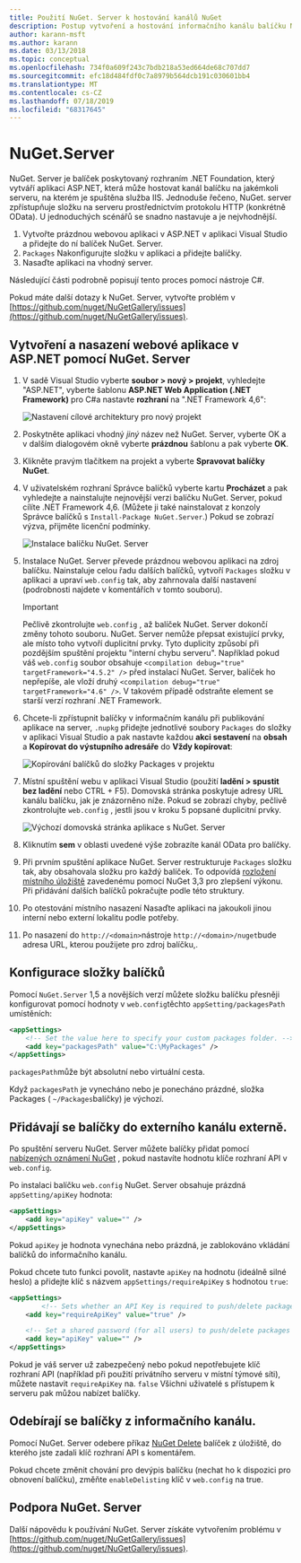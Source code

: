 ```yaml
---
title: Použití NuGet. Server k hostování kanálů NuGet
description: Postup vytvoření a hostování informačního kanálu balíčku NuGet na jakémkoli serveru se službou IIS pomocí NuGet. Server, zpřístupnění balíčků prostřednictvím protokolu HTTP a OData.
author: karann-msft
ms.author: karann
ms.date: 03/13/2018
ms.topic: conceptual
ms.openlocfilehash: 734f0a609f243c7bdb218a53ed664de68c707dd7
ms.sourcegitcommit: efc18d484fdf0c7a8979b564dcb191c030601bb4
ms.translationtype: MT
ms.contentlocale: cs-CZ
ms.lasthandoff: 07/18/2019
ms.locfileid: "68317645"
---
```

# <a name="nugetserver"></a>NuGet.Server

NuGet. Server je balíček poskytovaný rozhraním .NET Foundation, který vytváří aplikaci ASP.NET, která může hostovat kanál balíčku na jakémkoli serveru, na kterém je spuštěna služba IIS. Jednoduše řečeno, NuGet. server zpřístupňuje složku na serveru prostřednictvím protokolu HTTP (konkrétně OData). U jednoduchých scénářů se snadno nastavuje a je nejvhodnější.

1. Vytvořte prázdnou webovou aplikaci v ASP.NET v aplikaci Visual Studio a přidejte do ní balíček NuGet. Server.
1. `Packages` Nakonfigurujte složku v aplikaci a přidejte balíčky.
1. Nasaďte aplikaci na vhodný server.

Následující části podrobně popisují tento proces pomocí nástroje C#.

Pokud máte další dotazy k NuGet. Server, vytvořte problém v [https://github.com/nuget/NuGetGallery/issues](https://github.com/nuget/NuGetGallery/issues).

## <a name="create-and-deploy-an-aspnet-web-application-with-nugetserver"></a>Vytvoření a nasazení webové aplikace v ASP.NET pomocí NuGet. Server

1. V sadě Visual Studio vyberte **soubor > nový > projekt**, vyhledejte "ASP.NET", vyberte šablonu **ASP.NET Web Application (.NET Framework)** pro C#a nastavte **rozhraní** na ".NET Framework 4,6":

    ![Nastavení cílové architektury pro nový projekt](media/Hosting_01-NuGet.Server-Set4.6.png)

1. Poskytněte aplikaci vhodný *jiný* název než NuGet. Server, vyberte OK a v dalším dialogovém okně vyberte **prázdnou** šablonu a pak vyberte **OK**.

1. Klikněte pravým tlačítkem na projekt a vyberte **Spravovat balíčky NuGet**.

1. V uživatelském rozhraní Správce balíčků vyberte kartu **Procházet** a pak vyhledejte a nainstalujte nejnovější verzi balíčku NuGet. Server, pokud cílíte .NET Framework 4,6. (Můžete ji také nainstalovat z konzoly Správce balíčků s `Install-Package NuGet.Server`.) Pokud se zobrazí výzva, přijměte licenční podmínky.

    ![Instalace balíčku NuGet. Server](media/Hosting_02-NuGet.Server-Package.png)

1. Instalace NuGet. Server převede prázdnou webovou aplikaci na zdroj balíčku. Nainstaluje celou řadu dalších balíčků, vytvoří `Packages` složku v aplikaci a upraví `web.config` tak, aby zahrnovala další nastavení (podrobnosti najdete v komentářích v tomto souboru).

    > [!Important]
    > Pečlivě zkontrolujte `web.config` , až balíček NuGet. Server dokončí změny tohoto souboru. NuGet. Server nemůže přepsat existující prvky, ale místo toho vytvoří duplicitní prvky. Tyto duplicity způsobí při pozdějším spuštění projektu "interní chybu serveru". Například pokud váš `web.config` soubor obsahuje `<compilation debug="true" targetFramework="4.5.2" />` před instalací NuGet. Server, balíček ho nepřepíše, ale vloží druhý `<compilation debug="true" targetFramework="4.6" />`. V takovém případě odstraňte element se starší verzí rozhraní .NET Framework.

1. Chcete-li zpřístupnit balíčky v informačním kanálu při publikování aplikace na server, `.nupkg` přidejte jednotlivé soubory `Packages` do složky v aplikaci Visual Studio a pak nastavte každou **akci sestavení** na **obsah** a **Kopírovat do výstupního adresáře** do **Vždy kopírovat**:

    ![Kopírování balíčků do složky Packages v projektu](media/Hosting_03-NuGet.Server-Package-Folder.png)

1. Místní spuštění webu v aplikaci Visual Studio (použití **ladění > spustit bez ladění** nebo CTRL + F5). Domovská stránka poskytuje adresy URL kanálu balíčku, jak je znázorněno níže. Pokud se zobrazí chyby, pečlivě zkontrolujte `web.config` , jestli jsou v kroku 5 popsané duplicitní prvky.

    ![Výchozí domovská stránka aplikace s NuGet. Server](media/Hosting_04-NuGet.Server-FeedHomePage.png)

1. Kliknutím **sem** v oblasti uvedené výše zobrazíte kanál OData pro balíčky.

1. Při prvním spuštění aplikace NuGet. Server restrukturuje `Packages` složku tak, aby obsahovala složku pro každý balíček. To odpovídá [rozložení místního úložiště](http://blog.nuget.org/20151118/nuget-3.3.html#folder-based-repository-commands) zavedenému pomocí NuGet 3,3 pro zlepšení výkonu. Při přidávání dalších balíčků pokračujte podle této struktury.

1. Po otestování místního nasazení Nasaďte aplikaci na jakoukoli jinou interní nebo externí lokalitu podle potřeby.

1. Po nasazení do `http://<domain>`nástroje `http://<domain>/nuget`bude adresa URL, kterou použijete pro zdroj balíčku,.

## <a name="configuring-the-packages-folder"></a>Konfigurace složky balíčků

Pomocí `NuGet.Server` 1,5 a novějších verzí můžete složku balíčku přesněji konfigurovat pomocí hodnoty v `web.config`těchto `appSetting/packagesPath` umístěních:

```xml
<appSettings>
    <!-- Set the value here to specify your custom packages folder. -->
    <add key="packagesPath" value="C:\MyPackages" />
</appSettings>
```

`packagesPath`může být absolutní nebo virtuální cesta.

Když `packagesPath` je vynecháno nebo je ponecháno prázdné, složka Packages ( `~/Packages`balíčky) je výchozí.

## <a name="adding-packages-to-the-feed-externally"></a>Přidávají se balíčky do externího kanálu externě.

Po spuštění serveru NuGet. Server můžete balíčky přidat pomocí [nabízených oznámení NuGet](../reference/cli-reference/cli-ref-push.md) , pokud nastavíte hodnotu klíče rozhraní API v `web.config`.

Po instalaci balíčku `web.config` NuGet. Server obsahuje prázdná `appSetting/apiKey` hodnota:

```xml
<appSettings>
    <add key="apiKey" value="" />
</appSettings>
```

Pokud `apiKey` je hodnota vynechána nebo prázdná, je zablokováno vkládání balíčků do informačního kanálu.

Pokud chcete tuto funkci povolit, nastavte `apiKey` na hodnotu (ideálně silné heslo) a přidejte klíč s názvem `appSettings/requireApiKey` s hodnotou `true`:

```xml
<appSettings>
        <!-- Sets whether an API Key is required to push/delete packages -->
    <add key="requireApiKey" value="true" />

    <!-- Set a shared password (for all users) to push/delete packages -->
    <add key="apiKey" value="" />
</appSettings>
```

Pokud je váš server už zabezpečený nebo pokud nepotřebujete klíč rozhraní API (například při použití privátního serveru v místní týmové síti), můžete nastavit `requireApiKey` na. `false` Všichni uživatelé s přístupem k serveru pak můžou nabízet balíčky.

## <a name="removing-packages-from-the-feed"></a>Odebírají se balíčky z informačního kanálu.

Pomocí NuGet. Server odebere příkaz [NuGet Delete](../reference/cli-reference/cli-ref-delete.md) balíček z úložiště, do kterého jste zadali klíč rozhraní API s komentářem.

Pokud chcete změnit chování pro devýpis balíčku (nechat ho k dispozici pro obnovení balíčku), změňte `enableDelisting` klíč v `web.config` na true.

## <a name="nugetserver-support"></a>Podpora NuGet. Server

Další nápovědu k používání NuGet. Server získáte vytvořením problému v [https://github.com/nuget/NuGetGallery/issues](https://github.com/nuget/NuGetGallery/issues).